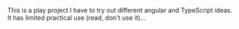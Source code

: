 This is a play project I have to try out different angular and TypeScript ideas.
It has limited practical use (read, don't use it)...
